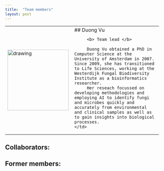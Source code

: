 ```yaml
---
title:  "Team members"
layout: post
---
```


<table>
  <tr>
    <td> <img src="https://MycoAI.github.io/photos/portrait_DuongVu.jpg" alt="drawing" align="left" style="height:200px;" /> </td>
    <td> ## Duong Vu 
      
         <b> Team lead </b>
         
         Duong Vu obtained a PhD in Computer Science at the University of Amsterdam in 2007. Since 2009, she has transitioned to Life Sciences, working at the Westerdijk Fungal Biodiversity Institute as a bioinformatics researcher. 
         Her reseach focussed on developing methodologies and employing AI to identify fungi and microbes quickly and accurately from environmental and clinical samples as well as to gain insights into biological processes.  
    </td>
   </tr> 
   
</table>

## Collaborators:


## Former members:
